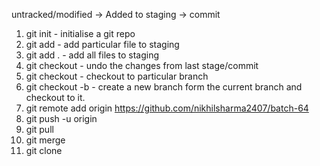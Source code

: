 untracked/modified -> Added to staging -> commit

1. git init - initialise a git repo
2. git add <filename> - add particular file to staging
3. git add . - add all files to staging
4. git checkout <filename> - undo the changes from last stage/commit
5. git checkout <branch-name> - checkout to particular branch
6. git checkout -b <branch-name> - create a new branch form the current branch and checkout to it.
7. git remote add origin https://github.com/nikhilsharma2407/batch-64
8. git push -u origin <branch-name>
9. git pull
10. git merge <branch-name>
11. git clone <url>